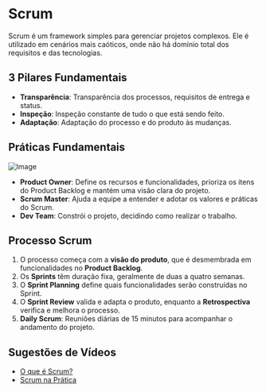 # Scrum

Scrum é um framework simples para gerenciar projetos complexos. Ele é utilizado em cenários mais caóticos, onde não há domínio total dos requisitos e das tecnologias.

## 3 Pilares Fundamentais
- **Transparência**: Transparência dos processos, requisitos de entrega e status.
- **Inspeção**: Inspeção constante de tudo o que está sendo feito.
- **Adaptação**: Adaptação do processo e do produto às mudanças.

## Práticas Fundamentais
![Image](https://github.com/user-attachments/assets/ad2a1338-21a2-4e31-8907-75401bb2d157)
- **Product Owner**: Define os recursos e funcionalidades, prioriza os itens do Product Backlog e mantém uma visão clara do projeto.
- **Scrum Master**: Ajuda a equipe a entender e adotar os valores e práticas do Scrum.
- **Dev Team**: Constrói o projeto, decidindo como realizar o trabalho.

## Processo Scrum
1. O processo começa com a **visão do produto**, que é desmembrada em funcionalidades no **Product Backlog**.
2. Os **Sprints** têm duração fixa, geralmente de duas a quatro semanas.
3. O **Sprint Planning** define quais funcionalidades serão construídas no Sprint.
4. O **Sprint Review** valida e adapta o produto, enquanto a **Retrospectiva** verifica e melhora o processo.
5. **Daily Scrum**: Reuniões diárias de 15 minutos para acompanhar o andamento do projeto.

## Sugestões de Vídeos
- [O que é Scrum?](https://www.youtube.com/watch?v=XfvQWnRgxG0)
- [Scrum na Prática](https://www.youtube.com/watch?v=HlmiVz0SqNQ)
